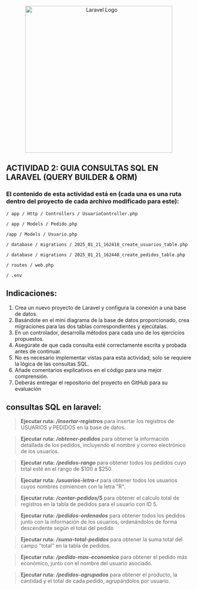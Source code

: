 <p align="center"><a href="https://laravel.com" target="_blank"><img src="https://raw.githubusercontent.com/laravel/art/master/logo-lockup/5%20SVG/2%20CMYK/1%20Full%20Color/laravel-logolockup-cmyk-red.svg" width="400" alt="Laravel Logo"></a></p>

## ACTIVIDAD 2: GUIA CONSULTAS SQL EN LARAVEL (QUERY BUILDER & ORM)

### El contenido de esta actividad está en (cada una es una ruta dentro del proyecto de cada archivo modificado para este):

```
/ app / Http / Controllers / UsuarioController.php
```
```
/ app / Models / Pedido.php
```
```
/app / Models / Usuario.php
```
```
/ database / migrations / 2025_01_21_162418_create_usuarios_table.php
```
```
/ database / migrations / 2025_01_21_162448_create_pedidos_table.php
```
```
/ routes / web.php
```
```
/ .env
```

## Indicaciones:

1. Crea un nuevo proyecto de Laravel y configura la conexión a una base de datos.
2. Basándote en el mini diagrama de la base de datos proporcionado, crea migraciones para
las dos tablas correspondientes y ejecútalas.
3. En un controlador, desarrolla métodos para cada uno de los ejercicios propuestos.
4. Asegúrate de que cada consulta esté correctamente escrita y probada antes de continuar.
5. No es necesario implementar vistas para esta actividad; solo se requiere la lógica de las
consultas SQL.
6. Añade comentarios explicativos en el código para una mejor comprensión.
7. Deberás entregar el repositorio del proyecto en GitHub para su evaluación

## consultas SQL en laravel:

> **Ejecutar ruta:** ***/insertar-registros*** para insertar los registros de USUARIOS y PEDIDOS en la base de datos.

> **Ejecutar ruta:** ***/obtener-pedidos*** para obtener la información detallada de los pedidos, incluyendo el nombre y correo electrónico de los usuarios.

> **Ejecutar ruta:** ***/pedidos-rango*** para obtener todos los pedidos cuyo total esté en el rango de $100 a $250.

> **Ejecutar ruta:** ***/usuarios-letra-r*** para obtener todos los usuarios cuyos nombres comiencen con la letra "R".

> **Ejecutar ruta:** ***/contar-pedidos/5*** para obtener el calculo total de registros en la tabla de pedidos para el usuario con ID 5.

> **Ejecutar ruta:** ***/pedidos-ordenados*** para obtener todos los pedidos junto con la información de los usuarios, ordenándolos de forma descendente según el total del pedido

> **Ejecutar ruta:** ***/suma-total-pedidos*** para obtener la suma total del campo "total" en la tabla de pedidos.

> **Ejecutar ruta:** ***/pedido-mas-economico*** para obtener el pedido más económico, junto con el nombre del usuario asociado.

> **Ejecutar ruta:** ***/pedidos-agrupados*** para obtener el producto, la cantidad y el total de cada pedido, agrupándolos por usuario.
